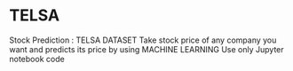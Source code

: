 # TELSA
Stock Prediction : TELSA DATASET  Take stock price of any company you want and predicts its price by using MACHINE LEARNING  Use only Jupyter notebook code
